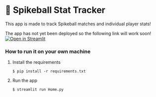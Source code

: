 # 🤾 Spikeball Stat Tracker

This app is made to track Spikeball matches and individual player stats!

The app has not yet been deployed so the following link will work soon!
[![Open in Streamlit](https://static.streamlit.io/badges/streamlit_badge_black_white.svg)](https://spikeball-stat-tracker.streamlit.app/)

### How to run it on your own machine

1. Install the requirements

   ```
   $ pip install -r requirements.txt
   ```

2. Run the app

   ```
   $ streamlit run Home.py
   ```
